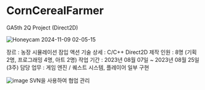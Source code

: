 # CornCerealFarmer
GA5th 2Q Project (Direct2D)

![Honeycam 2024-11-09 02-05-15](https://github.com/user-attachments/assets/2146c85f-cedd-4cf7-b367-34052ae96166)


장르 : 농장 시뮬레이션 잠입 액션
기술 상세 : C/C++ Direct2D
제작 인원 : 8명 (기획 2명, 프로그래밍 4명, 아트 2명)
작업 기간 : 2023년 08월 07일 ~ 2023년 08월 25일 (3주)
담당 업무 : 게임 엔진 / 퀘스트 시스템, 플레이어 일부 구현


![image](https://github.com/user-attachments/assets/d397e5d2-c043-47a3-9d3a-c4f14f9ee4be)
SVN을 사용하여 협업 관리
